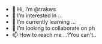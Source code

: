 - 👋 Hi, I’m @trakws
- 👀 I’m interested in ...
- 🌱 I’m currently learning ...
- 💞️ I’m looking to collaborate on ph
- 📫 How to reach me ...?You can't..

<!---
trakws/trakws is a ✨ special ✨ repository because its `README.md` (this file) appears on your GitHub profile.
You can click the Preview link to take a look at your changes.
--->
